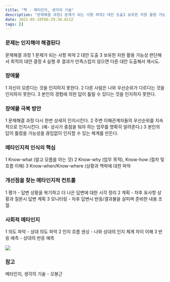 ```yaml
---
title: "책 - 메타인지, 생각의 기술"
description: "문제해결 과정1 문제가 되는 사항 파악2 대안 도출3 보유한 자원 활용 가능성 판단해서 최적의 대안 결정4 실행 후 결과가 만족스럽지 않으면 다른 대안 도출해서 재시도.1 자신이 모른다는 것을 인지하지 못한다.2 다른 사람은 나와 우선순위가 다르다는 것을 인지하지 못한"
date: 2021-05-10T06:29:38.011Z
tags: []
---
```

### 문제는 인지해야 해결된다
문제해결 과정
1 문제가 되는 사항 파악
2 대안 도출
3 보유한 자원 활용 가능성 판단해서 최적의 대안 결정
4 실행 후 결과가 만족스럽지 않으면 다른 대안 도출해서 재시도.

### 장애물
1 자신이 모른다는 것을 인지하지 못한다.
2 다른 사람은 나와 우선순위가 다르다는 것을 인지하지 못한다.
3 본인의 경험에 의한 답이 틀릴 수 있다는 것을 인지하지 못한다. 

### 장애물 극복 방안
1 문제해결 과정 다시 한번 상세히 인지시킨다.
2 주변 이해관계자들의 우선순위를 지속적으로 인지시킨다. (예- 상사가 중점을 둬야 하는 업무를 명확히 알려준다.)
3 본인의 답이 틀렸을 가능성을 끊임없이 인지할 수 있는 체계를 만든다. 

### 메타인지적 인식의 핵심
1 Know-what (알고 모름을 아는 것)
2 Know-why (업무 목적), Know-how (절차 및 흐름 이해)
3 Know-when/Know-where (상황과 맥락에 대한 파악

### 개선점을 찾는 메타인지적 컨트롤
1 평가 - 답변 상황을 복기하고 더 나은 답변에 대한 시각 정리
2 계획 - 차후 유사항 상황과 질문시 답변 계획
3 모니터링 - 차후 답변시 반응/결과물을 살피며 준비한 내용 조절.

### 사회적 메타인지
1 의도 파악 - 상대 의도 파악
2 인지 흐름 센싱 - 나와 상대의 인지 체계 차이 이해
3 반응 예측 - 상대의 반응 예측

![](/velogimages/7a37f695-049c-4d55-a60a-6c6c42baa3c6-image.png)

### 참고
메타인지, 생각의 기술 - 오봉근